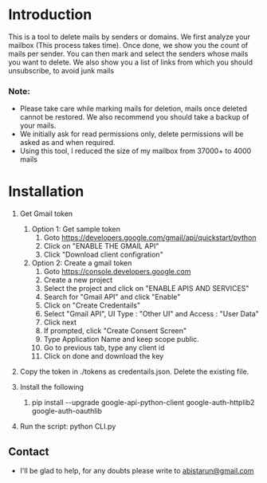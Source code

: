 # Introduction

This is a tool to delete mails by senders or domains. We first analyze your mailbox (This process takes time). Once done, we show you the count of mails per sender.
You can then mark and select the senders whose mails you want to delete. We also show you a list of links from which you should unsubscribe, to avoid junk mails  

### Note:
- Please take care while marking mails for deletion, mails once deleted cannot be restored. We also recommend you should take a backup of your mails.
- We initially ask for read permissions only, delete permissions will be asked as and when required. 
- Using this tool, I reduced the size of my mailbox from 37000+ to 4000 mails

# Installation
1. Get Gmail token
   1. Option 1: Get sample token
       1. Goto https://developers.google.com/gmail/api/quickstart/python
       1. Click on "ENABLE THE GMAIL API"
       1. Click "Download client configration"
   2. Option 2: Create a gmail token
       1. Goto https://console.developers.google.com
       1. Create a new project 
       1. Select the project and click on "ENABLE APIS AND SERVICES"
       1. Search for "Gmail API" and click "Enable"
       1. Click on "Create Credentails"
       1. Select "Gmail API", UI Type : "Other UI" and Access : "User Data"
       1. Click next
       1. If prompted, click "Create Consent Screen"
       1. Type Application Name and keep scope public.
       1. Go to previous tab, type any client id
       1. Click on done and download the key
 
2. Copy the token in ./tokens as credentails.json. Delete the existing file.
3. Install the following 
   1. pip install --upgrade google-api-python-client google-auth-httplib2 google-auth-oauthlib
4. Run the script: python CLI.py
  
## Contact
 - I'll be glad to help, for any doubts please write to abistarun@gmail.com